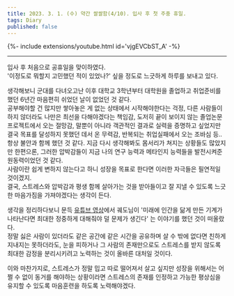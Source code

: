 ```yaml
---
title: 2023. 3. 1. (수) 약간 쌀쌀함(4/10). 입사 후 첫 주중 휴일.
tags: Diary
published: false
---
```


<!--more-->

{%- include extensions/youtube.html id='vjgEVCbST_A' -%}

---

입사 후 처음으로 공휴일을 맞이하였다. \
'이정도로 뭐할지 고민했던 적이 있었나?' 싶을 정도로 느긋하게 하루를 보내고 있다.

생각해보니 군대를 다녀오고난 이후 대학교 3학년부터 대학원을 졸업하고 취업준비를 했던 6년간 마음편히 쉬었던 날이 없었던 것 같다. \
공부해야할 건 많지만 쌓아놓은 게 없는 상태에서 시작해야한다는 걱정, 다른 사람들이 하지 않더라도 나만은 최선을 다해야겠다는 책임감, 도저히 끝이 보이지 않는 졸업논문 프로젝트에서 오는 절망감, 말뿐이 아니라 객관적인 결과로 실력을 증명하고 싶었지만 결국 목표를 달성하지 못했던 데서 온 무력감, 반복되는 취업실패에서 오는 조바심 등.. \
항상 불안과 함께 했던 것 같다. 지금 다시 생각해봐도 몸서리가 쳐지는 상황들도 많았지만 한편으론, 그러한 압박감들이 지금 나의 연구 능력과 메타인지 능력들을 발전시켜준 원동력이었던 것 같다. \
사람이란 쉽게 변하지 않는다고 하니 성장을 목표로 한다면 이러한 자극들은 필연적일 것이겠지. \
결국, 스트레스와 압박감과 평생 함께 살아가는 것을 받아들이고 잘 지낼 수 있도록 느긋한 마음가짐을 가져야겠다는 생각이 든다.

생각을 정리하다보니 문득 [유튜브 영상](https://youtu.be/7QnVBNbTVeM?t=1608)에서 궤도님이 '미래에 인간을 닮게 만든 기계가 나타난다면 최대한 정중하게 대해줘야 덜 문제가 생긴다' 는 이야기를 했던 것이 떠올랐다. \
정말 싫은 사람이 있더라도 같은 공간에 같은 시간을 공유하며 살 수 밖에 없다면 친하게 지내지는 못하더라도, 눈을 피하거나 그 사람의 존재만으로도 스트레스를 받지 않도록 최대한 감정을 분리시키려고 노력하는 것이 올바른 대처일 것이다.

이와 마찬가지로, 스트레스가 정말 밉고 따로 떨어져서 살고 싶지만 성장을 위해서는 어쩔 수 없이 동거를 해야하는 상황이라면 스트레스의 존재를 인정하고 가능한 평상심을 유지할 수 있도록 마음훈련을 하도록 노력해야겠다.